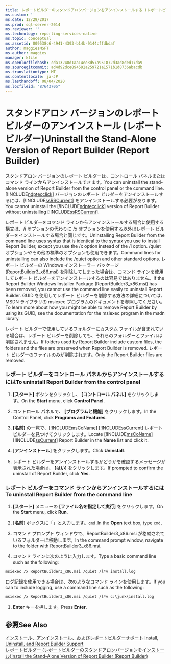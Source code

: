 ```yaml
---
title: レポートビルダーのスタンドアロンバージョンをアンインストールする (レポートビルダー) |Microsoft Docs
ms.custom: ''
ms.date: 12/29/2017
ms.prod: sql-server-2014
ms.reviewer: ''
ms.technology: reporting-services-native
ms.topic: conceptual
ms.assetid: 009538c6-4941-4393-b14b-9144cffdbdaf
author: maggiesMSFT
ms.author: maggies
manager: kfile
ms.openlocfilehash: cda13248d1aa14ee3d57a951872d3ad8ded17da9
ms.sourcegitcommit: ad4d92dce894592a259721a1571b1d8736abacdb
ms.translationtype: MT
ms.contentlocale: ja-JP
ms.lasthandoff: 08/04/2020
ms.locfileid: "87643705"
---
```

# <a name="uninstall-the-stand-alone-version-of-report-builder-report-builder"></a><span data-ttu-id="ad7af-102">スタンドアロン バージョンのレポート ビルダーのアンインストール (レポート ビルダー)</span><span class="sxs-lookup"><span data-stu-id="ad7af-102">Uninstall the Stand-Alone Version of Report Builder (Report Builder)</span></span>
  <span data-ttu-id="ad7af-103">スタンドアロン バージョンのレポート ビルダーは、コントロール パネルまたはコマンド ラインからアンインストールできます。</span><span class="sxs-lookup"><span data-stu-id="ad7af-103">You can uninstall the stand-alone version of Report Builder from the control panel or the command line.</span></span> <span data-ttu-id="ad7af-104">[!INCLUDE[ndptecclick](../../includes/ndptecclick-md.md)] バージョンのレポート ビルダーをアンインストールするには、[!INCLUDE[ssRSCurrent](../../includes/ssrscurrent-md.md)] をアンインストールする必要があります。</span><span class="sxs-lookup"><span data-stu-id="ad7af-104">You cannot uninstall the [!INCLUDE[ndptecclick](../../includes/ndptecclick-md.md)] version of Report Builder without uninstalling [!INCLUDE[ssRSCurrent](../../includes/ssrscurrent-md.md)].</span></span>  
  
 <span data-ttu-id="ad7af-105">レポート ビルダーをコマンド ラインからアンインストールする場合に使用する構文は、/i オプションの代わりに /x オプションを使用する以外はレポート ビルダーをインストールする場合と同じです。</span><span class="sxs-lookup"><span data-stu-id="ad7af-105">Uninstalling Report Builder from the command line uses syntax that is identical to the syntax you use to install Report Builder, except you use the /x option instead of the /i option.</span></span> <span data-ttu-id="ad7af-106">/quiet オプションやその他の標準のオプションも使用できます。</span><span class="sxs-lookup"><span data-stu-id="ad7af-106">Command lines for uninstalling can also include the /quiet option and other standard options.</span></span> <span data-ttu-id="ad7af-107">レポート ビルダーの Windows インストーラー パッケージ (ReportBuilder3_x86.msi) を削除してしまった場合は、コマンド ラインを使用してレポート ビルダーをアンインストールするのは容易ではありません。</span><span class="sxs-lookup"><span data-stu-id="ad7af-107">If the Report Builder Windows Installer Package (ReportBuilder3_x86.msi) has been removed, you cannot use the command line easily to uninstall Report Builder.</span></span> <span data-ttu-id="ad7af-108">GUID を使用してレポート ビルダーを削除する方法の詳細については、MSDN ライブラリの msiexec プログラムのドキュメントを参照してください。</span><span class="sxs-lookup"><span data-stu-id="ad7af-108">To learn more about how you might be able to remove Report Builder by using its GUID, see the documentation for the msiexec program in the msdn library.</span></span>  
  
 <span data-ttu-id="ad7af-109">レポート ビルダーで使用しているフォルダーにカスタム ファイルが含まれている場合は、レポート ビルダーを削除しても、それらのフォルダーとファイルは削除されません。</span><span class="sxs-lookup"><span data-stu-id="ad7af-109">If folders used by Report Builder include custom files, the folders and the files are preserved when Report Builder is removed.</span></span> <span data-ttu-id="ad7af-110">レポート ビルダーのファイルのみが削除されます。</span><span class="sxs-lookup"><span data-stu-id="ad7af-110">Only the Report Builder files are removed.</span></span>  
  
### <a name="to-uninstall-report-builder-from-the-control-panel"></a><span data-ttu-id="ad7af-111">レポート ビルダーをコントロール パネルからアンインストールするには</span><span class="sxs-lookup"><span data-stu-id="ad7af-111">To uninstall Report Builder from the control panel</span></span>  
  
1.  <span data-ttu-id="ad7af-112">**[スタート]** ボタンをクリックし、 **[コントロール パネル]** をクリックします。</span><span class="sxs-lookup"><span data-stu-id="ad7af-112">On the **Start** menu, click **Control Panel**.</span></span>  
  
2.  <span data-ttu-id="ad7af-113">コントロール パネルで、 **[プログラムと機能]** をクリックします。</span><span class="sxs-lookup"><span data-stu-id="ad7af-113">In the Control Panel, click **Programs and Features**.</span></span>  
  
3.  <span data-ttu-id="ad7af-114">**[名前]** の一覧で、[!INCLUDE[msCoName](../../includes/msconame-md.md)] [!INCLUDE[ssCurrent](../../includes/sscurrent-md.md)] レポート ビルダーを見つけてクリックします。</span><span class="sxs-lookup"><span data-stu-id="ad7af-114">Locate [!INCLUDE[msCoName](../../includes/msconame-md.md)] [!INCLUDE[ssCurrent](../../includes/sscurrent-md.md)] Report Builder in the **Name** list and click it.</span></span>  
  
4.  <span data-ttu-id="ad7af-115">[**アンインストール**] をクリックします。</span><span class="sxs-lookup"><span data-stu-id="ad7af-115">Click **Uninstall**.</span></span>  
  
5.  <span data-ttu-id="ad7af-116">レポート ビルダーをアンインストールするかどうかを確認するメッセージが表示された場合は、 **[はい]** をクリックします。</span><span class="sxs-lookup"><span data-stu-id="ad7af-116">If prompted to confirm the uninstall of Report Builder, click **Yes**.</span></span>  
  
### <a name="to-uninstall-report-builder-from-the-command-line"></a><span data-ttu-id="ad7af-117">レポート ビルダーをコマンド ラインからアンインストールするには</span><span class="sxs-lookup"><span data-stu-id="ad7af-117">To uninstall Report Builder from the command line</span></span>  
  
1.  <span data-ttu-id="ad7af-118">**[スタート]** メニューの **[ファイル名を指定して実行]** をクリックします。</span><span class="sxs-lookup"><span data-stu-id="ad7af-118">On the **Start** menu, click **Run**.</span></span>  
  
2.  <span data-ttu-id="ad7af-119">[**名前**] ボックスに「」と入力します。`cmd.`</span><span class="sxs-lookup"><span data-stu-id="ad7af-119">In the **Open** text box, type `cmd.`</span></span>  
  
3.  <span data-ttu-id="ad7af-120">コマンド プロンプト ウィンドウで、ReportBuilder3_x86.msi が格納されているフォルダーに移動します。</span><span class="sxs-lookup"><span data-stu-id="ad7af-120">In the command prompt window, navigate to the folder with ReportBuilder3_x86.msi.</span></span>  
  
4.  <span data-ttu-id="ad7af-121">コマンド ラインに次のように入力します。</span><span class="sxs-lookup"><span data-stu-id="ad7af-121">Type a basic command line such as the following:</span></span>  
  
 `msiexec /x ReportBuilder3_x86.msi /quiet /l*v install.log`  
  
 <span data-ttu-id="ad7af-122">ログ記録を使用できる場合は、次のようなコマンド ラインを使用します。</span><span class="sxs-lookup"><span data-stu-id="ad7af-122">If you can to include logging, use a command line such as the following:</span></span>  
  
 `msiexec /x ReportBuilder3_x86.msi /quiet /l*v c:\junk\install.log`  
  
1.  <span data-ttu-id="ad7af-123">**Enter** キーを押します。</span><span class="sxs-lookup"><span data-stu-id="ad7af-123">Press **Enter**.</span></span>  
  
## <a name="see-also"></a><span data-ttu-id="ad7af-124">参照</span><span class="sxs-lookup"><span data-stu-id="ad7af-124">See Also</span></span>  
 <span data-ttu-id="ad7af-125">[インストール、アンインストール、およびレポートビルダーサポート](../install-uninstall-and-report-builder-support.md) </span><span class="sxs-lookup"><span data-stu-id="ad7af-125">[Install, Uninstall, and Report Builder Support](../install-uninstall-and-report-builder-support.md) </span></span>  
 [<span data-ttu-id="ad7af-126">レポートビルダー &#40;レポートビルダーのスタンドアロンバージョンをインストール&#41;</span><span class="sxs-lookup"><span data-stu-id="ad7af-126">Install the Stand-Alone Version of Report Builder &#40;Report Builder&#41;</span></span>](install-report-builder.md)  
  
  
